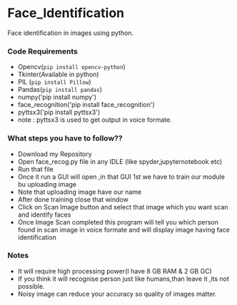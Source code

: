 # Face_Identification
Face identification in images using python.

### Code Requirements
- Opencv(`pip install opencv-python`)
- Tkinter(Available in python)
- PIL (`pip install Pillow`)
- Pandas(`pip install pandas`)
- numpy('pip install numpy')
- face_recognition('pip install face_recognition')
- pyttsx3('pip install pyttsx3') 
- note : pyttsx3 is used to get output in voice formate.

### What steps you have to follow??
- Download my Repository 
- Open face_recog.py file in any IDLE  (like spyder,jupyternotebook etc)
- Run that file
- Once it run a GUI will open ,in that GUI 1st we have to train our module bu uploading image
- Note that uploading image have our name 
- After done training close that window 
- Click on Scan Image button and select that image which you want scan and identify faces
- Once Image Scan completed this program will tell you which person found in scan image in voice formate and will display image having face identification

### Notes
- It will require high processing power(I have 8 GB RAM & 2 GB GC)
- If you think it will recognise person just like humans,than leave it ,its not possible.
- Noisy image can reduce your accuracy so quality of images matter.







